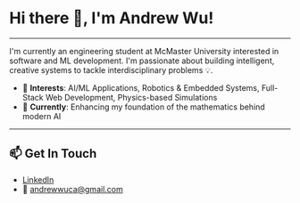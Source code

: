 # Hi there 👋, I'm Andrew Wu!
---
I'm currently an engineering student at McMaster University interested in software and ML development. I'm passionate about building intelligent, creative systems to tackle interdisciplinary problems 💡.
- 🧠 **Interests**: AI/ML Applications, Robotics & Embedded Systems, Full-Stack Web Development, Physics-based Simulations
- 🌱 **Currently**: Enhancing my foundation of the mathematics behind modern AI

---

## 📫 Get In Touch
- [LinkedIn](https://www.linkedin.com/in/andrew-wu-3a7842241/)  
- 📧 [andrewwuca@gmail.com](mailto:andrewwuca@gmail.com)
